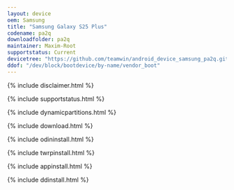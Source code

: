 ```yaml
---
layout: device
oem: Samsung
title: "Samsung Galaxy S25 Plus"
codename: pa2q
downloadfolder: pa2q
maintainer: Maxim-Root
supportstatus: Current
devicetree: "https://github.com/teamwin/android_device_samsung_pa2q.git"
ddof: "/dev/block/bootdevice/by-name/vendor_boot"
---
```


{% include disclaimer.html %}

{% include supportstatus.html %}

{% include dynamicpartitions.html %}

{% include download.html %}

{% include odininstall.html %}

{% include twrpinstall.html %}

{% include appinstall.html %}

{% include ddinstall.html %}